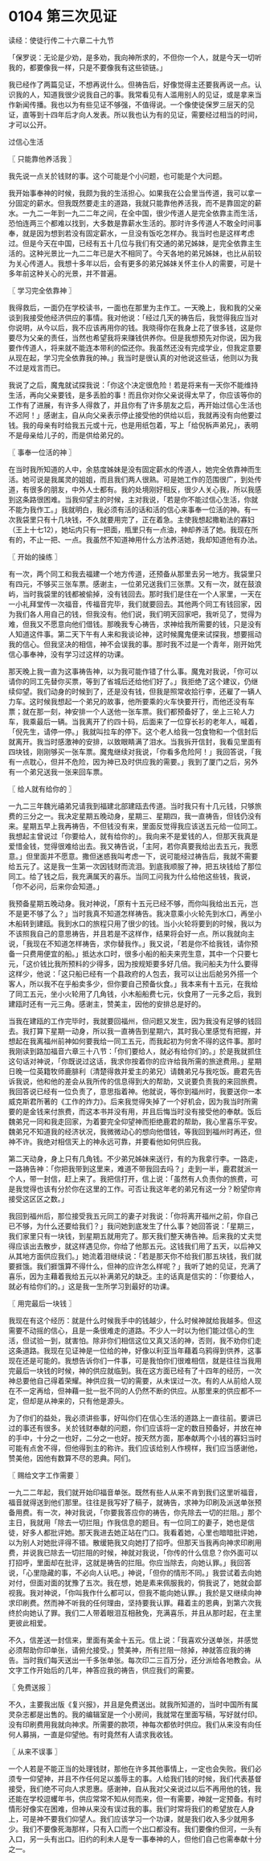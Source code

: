 # 0104 第三次见证

读经：使徒行传二十六章二十九节

「保罗说：无论是少劝，是多劝，我向神所求的，不但你一个人，就是今天一切听我的，都要像我一样，只是不要像我有这些锁链。」

我已经作了两篇见证，不想再说什么。但祷告后，好像觉得主还要我再说一点。认识我的人，知道我很少说我自己的事。我常看见有人滥用别人的见证，或是拿来当作新闻传播。我也以为有些见证不够强，不值得说。一个像使徒保罗三层天的见证，直等到十四年后才向人发表。所以我也认为有的见证，需要经过相当的时间，才可以公开。

过信心生活

〖 只能靠他养活我 〗

我先说一点关於钱财的事。这个可能是个小问题，也可能是个大问题。

我开始事奉神的时候，我颇为我的生活担心。如果我在公会里当传道，我可以拿一分固定的薪水。但我既然要走主的道路，我就只能靠他养活我，而不是靠固定的薪水。一九二一年到一九二二年之间，在全中国，很少传道人是完全依靠主而生活，恐怕连两三个都难以找到，大多数是靠薪水生活的。那时许多传道人不敢全时间事奉，就是因为想到若没有固定薪水，一旦没有饭吃怎样办。我当时也是这样考虑过。但是今天在中国，已经有五十几位与我们有交通的弟兄姊妹，是完全依靠主生活的。这种光景比一九二二年已是大不相同了。今天各地的弟兄姊妹，也比从前较为关心传道人。我想十多年以后，会有更多的弟兄姊妹关怀主仆人的需要，可是十多年前这种关心的光景，并不普遍。

〖 学习完全依靠神 〗

我得救后，一面仍在学校读书，一面也在那里为主作工。一天晚上，我和我的父亲谈到我接受他经济供应的事情。我对他说：「经过几天的祷告后，我觉得我应当对你说明，从今以后，我不应该再用你的钱。我晓得你在我身上花了很多钱，这是你要尽为父亲的责任，当然也希望我将来赚钱供养你。但是我想预先对你说，因为我要作传道人，将来就不能连本带利的偿还你。我虽然还没有完成学业，但我定意要从现在起，学习完全依靠我的神。」我当时是很认真的对他说这些话，他则以为我不过是戏言而已。

我说了之后，魔鬼就试探我说：「你这个决定很危险！若是将来有一天你不能维持生活，再向父亲要钱，是多丢脸的事！而且你对你父亲说得太早了，你应该等你的工作有了进展，有许多人得救了，并且你有了许多朋友之后，再开始过信心生活也不迟阿！」感谢主，自从向父亲表示停止接受他的供给以后，我就再没有向他要过钱。我的母亲有时给我五元或十元，也是用纸包着，写上「给倪柝声弟兄」，表明不是母亲给儿子的，而是供给弟兄的。

〖 事奉一位活的神 〗

在当时我所知道的人中，余慈度姊妹是没有固定薪水的传道人，她完全依靠神而生活。她可说是我属灵的姐姐，而且我们两人很熟。可是她工作的范围很广，到处传道，有很多的朋友，中外人士都有。我的处境刚好相反，很少人关心我，所以我感到这条路很困难。当我仰望主的时候，主对我说，「若是你不能过信心生活，你就不能为我作工。」我就明白，我必须有活的话和活的信心来事奉一位活的神。有一次我袋里只有十几块钱，不久就要用完了，正在着急。主使我想起撒勒法的寡妇（王上十七12），她坛内只有一把面，瓶里只有一点油，神却养活了她。我现在所有的，不止一把、一点。我虽然不知道神用什么方法养活她，我却知道他有办法。

〖 开始的操练 〗

有一次，两个同工和我去福建一个地方传道，还预备从那里去另一地方。我袋里只有四元，不够买三张车票。感谢主，一位弟兄送我们三张票。又有一次，就在鼓浪屿，当时我袋里的钱都被偷掉，没有钱回去。那时我们是住在一个人家里，一天在一小礼拜堂传一次福音，传福音完毕，我们就要回去。其他两个同工有钱回家，因为我们各人用自己的钱，但我没有。他们说，我们明天回家吧，我听见了，觉得为难，但我又不愿意向他们借钱。那晚我专心祷告，求神给我所需要的钱，只是没有人知道这件事。第二天下午有人来和我谈论神，这时候魔鬼便来试探我，想要摇动我的信心。但我坚决的相信，神不会误我的事。那时我不过是一个青年，刚开始凭信心事奉神，没有学习过这样的功课。

那天晚上我一直为这事祷告神，以为我可能作错了什么事。魔鬼对我说，「你可以请你的同工先替你买票，等到了省城后还给他们好了。」我拒绝了这个建议，仍继续仰望。我们动身的时候到了，还是没有钱，但我是照常收拾行李，还雇了一辆人力车。这时候我想起一个弟兄的故事，他所要乘的火车快要开行，而他还没有车票；就在那一刻，神安排一个人送他一张车票。我们都预备好了，坐上三轮人力车，我乘最后一辆。当我离开了约四十码，后面来了一位穿长衫的老年人，喊着，「倪先生，请停一停。」我就叫拉车的停下。这个老人给我一包食物和一个信封后就离开。我当时感激神的安排，以致眼睛满了泪水。当我拆开信封，我看见里面有四块钱，刚刚够买一张车票。魔鬼继续对我说，「你看多危险阿！」我回答说，「我有一点耽心，但并不危险，因为神已及时供应我的需要。」我到了厦门之后，另外有一个弟兄送我一张来回车票。

〖 给人就有给你的 〗

一九二三年魏光禧弟兄请我到福建北部建瓯去传道。当时我只有十几元钱，只够旅费的三分之一。我决定星期五晚动身，星期三、星期四，我一直祷告，但钱仍没有来。星期五早上我再祷告，不但钱没有来，里面反觉得我应该送五元给一位同工。我想起主曾说过「你要给人，就有给你的」。我向来不是爱钱的人，但那天我真是爱惜金钱，觉得很难给出去。我又祷告说，「主阿，若你真要我给出去五元，我愿意。」但里面并不愿意。撒但迷惑我叫考虑一下，说可能经过祷告后，我就不需要给五元了。这是我一生第一次因钱财而流泪。到底我顺服了神，把五块钱给了那位同工。给了钱之后，我充满属天的喜乐。当同工问我为什么给他这些钱，我说，「你不必问，后来你会知道。」

我预备星期五晚动身。我对神说，「原有十五元已经不够，而你叫我给出五元，岂不是更不够了么？」当时我真不知道怎样祷告。我决意乘小火轮先到水口，再坐小木船转到建瓯。我到水口的旅程只用了很少的钱。当小火轮将要到的时候，我以为不该照我自己的意思祷告，并且若是不这样作，结果将会好一点。所以我就向主说，「我现在不知道怎样祷告，求你替我作。」我又说，「若是你不给我钱，请你预备一只费用便宜的船。」抵达水口时，很多小船的船夫来兜生意，其中一个只要七元，「这价钱比我所预料的少得多，因为按规矩要多好几倍。我问船夫为什么要得这样少，他说：「这只船已经有一个县政府的人包去，我可以让出后舱另外搭一个客人，所以我不在乎船卖多少，但你要自己预备伙食。」我本来有十五元，在我给了同工五元，坐小火轮用了几角钱，小木船船费七元，伙食用了一元多之后，我到建瓯时还有一元三角。感谢主，赞美主，因他的安排总是好的。

当我在建瓯的工作完毕时，我就要回福州，但问题又发生，因为我没有足够的钱回去。我打算下星期一动身，所以我一直祷告到星期六，其时我心里感觉有把握，并想起在我离福州前神如何要我给一同工五元，而我起初为何舍不得的这件事。那时我刚读到路加福音六章三十八节：「你们要给人，就必有给你们的。」於是我就抓住这句话对神说，「你既说过这话，我求你按着你的应许给我所需的旅途费用。」星期日晚一位英籍牧师鹿腓利（清楚得救并爱主的弟兄）请魏弟兄与我吃饭。鹿君先告诉我说，他和他的差会从我所传的信息得到大的帮助，又说要负责我的来回旅费。我回答说已经有一位负责了，意思指着神。他就说，等你到福州时，我要送你一本威克斯君所著的《工作的炸力》。后来我觉得失掉了一个好机会，因为我当时所需要的是金钱来付旅费，而这本书并没有用，并且后悔当时没有接受他的奉献。饭后魏弟兄一同和我走回家，为着要完全仰望神而拒绝鹿君的帮助，我心里喜乐平安。魏弟兄不知道我的经济状况，我微微动心的想向他借钱，等我回到福州时再还，但神不许。我绝对相信天上的神永远可靠，并要看他如何供应我。

第二天动身，身上只有几角钱。不少弟兄姊妹来送行，有的为我拿行李。一路走，一路祷告神：「你把我带到这里来，难道不带我回去吗？」走到一半，鹿君就派一个人，带一封信，赶上来了。我把信打开，信上说：「虽然有人负责你的旅费，可是我觉得也该有分於你在这里的工作。可否让我这年老的弟兄有这一分？盼望你肯接受这区区之数。」

我回到福州后，那位接受我五元同工的妻子对我说：「你将离开福州之前，你自己已不够，为什么还要给我们？」我问她到底发生了什么事？她回答说：「星期三，我们家里只有一块钱，到星期五就用完了。那天我们整天祷告神。后来我的丈夫觉得应该出去散步，就这样遇见你，你给了他那五元。这钱我们用了五天，以后神又从其地方面供应我们。」她流着泪继续说：「若是那天你不给我们那五块钱，我们就要捱饿。我们捱饿算不得什么，但神的应许怎么样呢？」我听了她的见证，充满了喜乐，因为主藉着我给五元以补满弟兄的缺乏。主的话真是信实的：「你要给人，就必有给你们的。」这是我一生所学习到最好的功课。

〖 用完最后一块钱 〗

我现在有这个经历：就是什么时候我手中的钱越少，什么时候神就给我越多。但这需要不动摇的信心，且是一条很难走的道路。不少人一时以为他们能过信心的生活，但试验一到，就害怕。除非你们相信这位又真又活的神，否则，我不劝你们走这条道路。我现在见证神是一位给的神，好像以利亚当年藉着乌鸦得到供养，这事现在还是可能的。我想告诉你们一件事，可是我怕你们很难相信，就是往往当我用完最后一块钱的时候，神的供应就临到。我在这方面已经有了十四年的经历，一次神总要他自己得着荣耀。神供应我一切的需要，从未误过一次。有的人从前给人现在不一定再给，但神藉一批一批不同的人仍然不断的供应。从那里来的供应都不一定，但却是从神来的，只有他是源头。

为了你们的益处，我必须讲些事，好叫你们在信心生活的道路上一直往前。要讲已过的事还有很多。关於钱财奉献的问题，你们应该将一定的数目预备好，并放在神的手中，十分之一也好，二分之一也好。按天然方面，那奉献两个小钱的寡妇当时可能有点舍不得，但他得到主的称许。我们应该给别人作榜样，我们应当感谢他，赞美他，因他有数算不尽的恩典。阿们。

〖 赐给文字工作需要 〗

一九二二年起，我们就开始印福音单张。既然有些人从来不肯到我们这里听福音，福音就得送到他们那里。往往是我写好了稿子，就祷告，求神为印刷及派送单张预备用费。有一次，神对我说，「你要我答应你的祷告，你先除去一切的拦阻。」那个主日，我就用「除去一切拦阻」作我信息的题目。有一位同工的妻子，她也是信徒，好多人都批评她。那天我进去她正站在门口。我看着她，心里也暗暗批评她，以为别人对她批评得不错。散缓筢我又向她打了招呼。但那天当我再向神求印刷用费，并说我已除去一切拦阻的时候，神就对我说，「你传的什么信息？你外面可以打招呼，里面却在批评，这就是祷告的拦阻。你应当除去，向她认罪。」我回答说，「心里隐藏的事，不必向人认吧。」神说，「但你的情形不同。」我尝试着去向她对付，但面对面的犹豫了五次。我在想，她是素来佩服我的，倘我说了，她就会鄙视我。我对神说，「你叫我作什么都可以，但我不能向她认罪。」我於是又继续向神求印刷费。然而神不听我的任何理由，坚持要我认罪。藉着主的恩典，到第六次我终於向她认了罪。我们二人带着眼泪互相赦免，充满喜乐，并且从那时起，在主里更彼此相爱。

不久，信差送一封信来，里面有美金十五元。信上说：「我喜欢分送单张，并感觉必须帮助你印单张，请俯允接受。」赞美神，所有拦阻一除掉，神就答应我的祷告。当时我们每天送出一千多张单张。每次印二三百万分，还分派给各地教会。从文字工作开始后的几年，神答应我的祷告，供应我们的需要。

〖 免费送报 〗

不久，主要我出版《复兴报》，并且是免费送出。就我所知道的，当时中国所有属灵杂志都是出售的。我的编辑室是一个小房间，我就常在里面写稿，写好就付印。没有印刷费用我就向神求。所需要的款项，神每次都依时供应。我们从来没有向任何人募捐，一直是仰望他。有时竟然有人请求我收钱。

〖 从来不误事 〗

一个人若是不能正当的处理钱财，那他在许多其他事情上，一定也会失败。我们必须专一仰望神，并且不作任何足以羞辱主的事。人给我们钱的时候，我们代表基督接受，我们绝不可向人求恩惠。感谢神，自从我对父亲说过以后不再用他的钱，我还能在学校逗蠼年书，供应常常不知从何而来，但一有需要，神就一定预备。有时情形好像实在困难，但神从来没有误过我的事。我们时常将我们的希望放在人身上，可是神不要我们仰望人。我们应该学习一个功课，就是我们收入多少就用多少。我们不要像死海那样，只有入口而一个出口都没有。我们要像约但河，一头有入口，另一头有出口。旧约的利未人是专一事奉神的人，但他们自己也需奉献十分之一。


